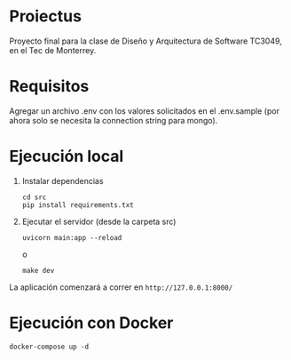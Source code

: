 # Proiectus
Proyecto final para la clase de Diseño y Arquitectura de Software TC3049, en el Tec de Monterrey.


# Requisitos

Agregar un archivo .env con los valores solicitados en el .env.sample (por ahora solo se necesita la connection string para mongo).

# Ejecución local

1. Instalar dependencias

    ```
    cd src
    pip install requirements.txt
    ```

2. Ejecutar el servidor (desde la carpeta src)

    ```
    uvicorn main:app --reload
    ```

    o 

    ```
    make dev
    ```

La aplicación comenzará a correr en `http://127.0.0.1:8000/`


# Ejecución con Docker

```
docker-compose up -d
```